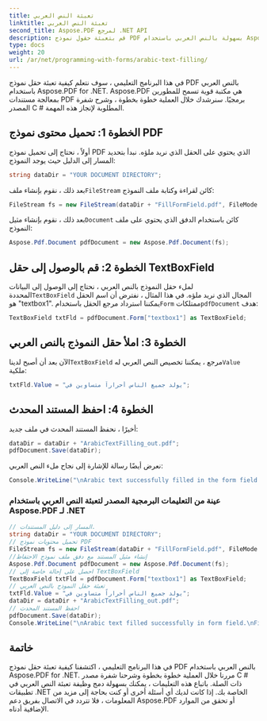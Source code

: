 ```yaml
---
title: تعبئة النص العربي
linktitle: تعبئة النص العربي
second_title: Aspose.PDF لمرجع .NET API
description: قم بتعبئة حقول نموذج PDF بسهولة بالنص العربي باستخدام Aspose.PDF for .NET.
type: docs
weight: 20
url: /ar/net/programming-with-forms/arabic-text-filling/
---
```


في هذا البرنامج التعليمي ، سوف نتعلم كيفية تعبئة حقل نموذج PDF بالنص العربي باستخدام Aspose.PDF for .NET. Aspose.PDF هي مكتبة قوية تسمح للمطورين بمعالجة مستندات PDF برمجيًا. سنرشدك خلال العملية خطوة بخطوة ، وشرح شفرة المصدر C # المطلوبة لإنجاز هذه المهمة.

## الخطوة 1: تحميل محتوى نموذج PDF

أولاً ، نحتاج إلى تحميل نموذج PDF الذي يحتوي على الحقل الذي نريد ملؤه. نبدأ بتحديد المسار إلى الدليل حيث يوجد النموذج:

```csharp
string dataDir = "YOUR DOCUMENT DIRECTORY";
```

 بعد ذلك ، نقوم بإنشاء ملف`FileStream` كائن لقراءة وكتابة ملف النموذج:

```csharp
FileStream fs = new FileStream(dataDir + "FillFormField.pdf", FileMode.Open, FileAccess.ReadWrite);
```

 بعد ذلك ، نقوم بإنشاء مثيل`Document` كائن باستخدام الدفق الذي يحتوي على ملف النموذج:

```csharp
Aspose.Pdf.Document pdfDocument = new Aspose.Pdf.Document(fs);
```

## الخطوة 2: قم بالوصول إلى حقل TextBoxField

 لملء حقل النموذج بالنص العربي ، نحتاج إلى الوصول إلى البيانات المحددة`TextBoxField` المجال الذي نريد ملؤه. في هذا المثال ، نفترض أن اسم الحقل هو "textbox1". يمكننا استرداد مرجع الحقل باستخدام`Form` ممتلكات`pdfDocument` هدف:

```csharp
TextBoxField txtFld = pdfDocument.Form["textbox1"] as TextBoxField;
```

## الخطوة 3: املأ حقل النموذج بالنص العربي

 الآن بعد أن أصبح لدينا`TextBoxField` مرجع ، يمكننا تخصيص النص العربي له`Value` ملكية:

```csharp
txtFld.Value = "يولد جميع الناس أحراراً متساوين في";
```

## الخطوة 4: احفظ المستند المحدث

أخيرًا ، نحفظ المستند المحدث في ملف جديد:

```csharp
dataDir = dataDir + "ArabicTextFilling_out.pdf";
pdfDocument.Save(dataDir);
```

نعرض أيضًا رسالة للإشارة إلى نجاح ملء النص العربي:

```csharp
Console.WriteLine("\nArabic text successfully filled in the form field.\nFile saved in the following location: " + dataDir);
```

### عينة من التعليمات البرمجية المصدر لتعبئة النص العربي باستخدام Aspose.PDF لـ .NET 
```csharp
// المسار إلى دليل المستندات.
string dataDir = "YOUR DOCUMENT DIRECTORY";
// تحميل محتويات نموذج PDF
FileStream fs = new FileStream(dataDir + "FillFormField.pdf", FileMode.Open, FileAccess.ReadWrite);
//إنشاء مثيل المستند مع دفق ملف نموذج الاحتفاظ
Aspose.Pdf.Document pdfDocument = new Aspose.Pdf.Document(fs);
// احصل على إحالة خاصة إلى TextBoxField
TextBoxField txtFld = pdfDocument.Form["textbox1"] as TextBoxField;
// تعبئة حقل النموذج بالنص العربي
txtFld.Value = "يولد جميع الناس أحراراً متساوين في";
dataDir = dataDir + "ArabicTextFilling_out.pdf";
// احفظ المستند المحدث
pdfDocument.Save(dataDir);
Console.WriteLine("\nArabic text filled successfully in form field.\nFile saved at " + dataDir);
```

## خاتمة

في هذا البرنامج التعليمي ، اكتشفنا كيفية تعبئة حقل نموذج PDF بالنص العربي باستخدام Aspose.PDF for .NET. مررنا خلال العملية خطوة بخطوة وشرحنا شفرة مصدر C # ذات الصلة. باتباع هذه التعليمات ، يمكنك بسهولة دمج وظيفة تعبئة النص العربي في تطبيقات .NET الخاصة بك. إذا كانت لديك أي أسئلة أخرى أو كنت بحاجة إلى مزيد من المعلومات ، فلا تتردد في الاتصال بفريق دعم Aspose.PDF أو تحقق من الموارد الإضافية أدناه.